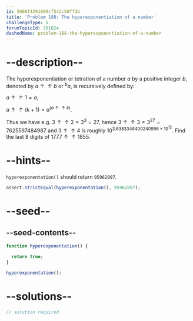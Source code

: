 ```yaml
---
id: 5900f4291000cf542c50ff3b
title: 'Problem 188: The hyperexponentiation of a number'
challengeType: 5
forumTopicId: 301824
dashedName: problem-188-the-hyperexponentiation-of-a-number
---
```


# --description--

The hyperexponentiation or tetration of a number $a$ by a positive integer $b$, denoted by $a↑↑b$ or ${}^ba$, is recursively defined by:

$a↑↑1 = a$,

$a↑↑(k+1) = a^{(a↑↑k)}$.

Thus we have e.g. $3↑↑2 = 3^3 = 27$, hence $3↑↑3 = 3^{27} = 7625597484987$ and $3↑↑4$ is roughly ${10}^{3.6383346400240996 \times {10}^{12}}$. Find the last 8 digits of $1777↑↑1855$.

# --hints--

`hyperexponentation()` should return `95962097`.

```js
assert.strictEqual(hyperexponentation(), 95962097);
```

# --seed--

## --seed-contents--

```js
function hyperexponentation() {

  return true;
}

hyperexponentation();
```

# --solutions--

```js
// solution required
```
